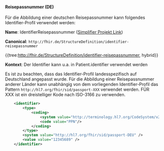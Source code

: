 #### Reisepassnummer (DE)

Für die Abbildung einer deutschen Reisepassnummer kann folgendes Identifier-Profil verwendet werden:

**Name**: IdentifierReisepassnummer ([Simplifier Projekt Link](https://simplifier.net/resolve?canonical=http://fhir.de/StructureDefinition/identifier-reisepassnummer&scope=de.basisprofil.r4@1.4.0))

**Canonical**: `http://fhir.de/StructureDefinition/identifier-reisepassnummer`

{{tree:http://fhir.de/StructureDefinition/identifier-reisepassnummer, hybrid}}

**Kontext**: Der Identifier kann u.a. in Patient.identifier verwendet werden

Es ist zu beachten, dass das Identifier-Profil landesspezifisch auf Deutschland angepasst wurde. Für die Abbildung einer Reisepassnummer anderer Länder kann unabhängig von dem vorliegenden Identifier-Profil das Pattern ```http://hl7.org/fhir/sid/passport-XXX``` verwendet werden. FÜR XXX ist ein dreistelliger Kode nach ISO-3166 zu verwenden.

```xml
    <identifier>
        <type>
            <coding>
                <system value="http://terminology.hl7.org/CodeSystem/v2-0203"/>
                <code value="PPN"/>
            </coding>
        </type>
        <system value="http://hl7.org/fhir/sid/passport-DEU" />
        <value value="12345689" />
    </identifier>
```